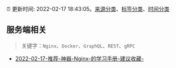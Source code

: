 :alarm_clock: 更新时间: 2022-02-17 18:43:05。[来源分类](../README.md)、[标签分类](../TAGS.md)、[时间分类](../TIMELINE.md)

## 服务端相关


> 关键字：`Nginx`、`Docker`、`GraphQL`、`REST`、`gRPC`



- [2022-02-17-推荐-神器-Nginx-的学习手册-建议收藏-](https://toutiao.io/k/6f1qaso) 
